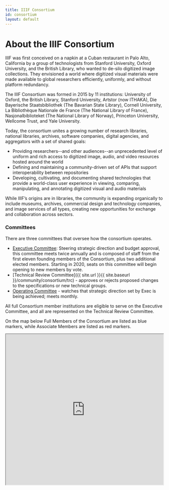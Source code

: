 ```yaml
---
title: IIIF Consortium
id: consortium
layout: default
---
```


# About the IIIF Consortium

IIIF was first conceived on a napkin at a Cuban restaurant in Palo Alto, California by a group of technologists from Stanford University, Oxford University, and the British Library, who wanted to de-silo digitized image collections. They envisioned a world where digitized visual materials were made available to global researchers efficiently, uniformly, and without platform redundancy.

The IIIF Consortium was formed in 2015 by 11 institutions: University of Oxford, the British Library, Stanford University, Artstor (now ITHAKA), Die Bayerische Staatsbibliothek (The Bavarian State Library), Cornell University, La Bibliothèque Nationale de France (The National Library of France), Nasjonalbiblioteket (The National Library of Norway), Princeton University, Wellcome Trust, and Yale University.

Today, the consortium unites a growing number of research libraries, national libraries, archives, software companies, digital agencies, and aggregators with a set of shared goals:

*   Providing researchers--and other audiences--an unprecedented level of uniform and rich access to digitized image, audio, and video resources hosted around the world
*   Defining and maintaining a community-driven set of APIs that support interoperability between repositories
*   Developing, cultivating, and documenting shared technologies that provide a world-class user experience in viewing, comparing, manipulating, and annotating digitized visual and audio materials

While IIIF’s origins are in libraries, the community is expanding organically to include museums, archives, commercial design and technology companies, and image services of all types, creating new opportunities for exchange and collaboration across sectors.


### Committees

There are three committees that oversee how the consortium operates.


*   <span style="text-decoration:underline;">Executive Committee</span>: Steering strategic direction and budget approval, this committee meets twice annually and is composed of staff from the first eleven founding members of the Consortium, plus two additional elected members. Starting in 2020, seats on this committee will begin opening to new members by vote.
*   [Technical Review Committee]({{ site.url }}{{ site.baseurl }}/community/consortium/trc) - approves or rejects proposed changes to the specifications or new technical groups.
*   <span style="text-decoration:underline;">Operating Committee</span> - watches that strategic direction set by Exec is being achieved; meets monthly.

All full Consortium member institutions are eligible to serve on the Executive Committee, and all are represented on the Technical Review Committee.

On the map below Full Members of the Consortium are listed as blue markers, while Associate Members are listed as red markers.

<div style="width: 100%; margin: 0 auto;">
<iframe src="https://www.google.com/maps/d/u/0/embed?mid=1_ios5waTvJLj4qIL0o5kAxFjKi2ijLd-" style="width: 100%; height: 480px;"></iframe>
</div>
